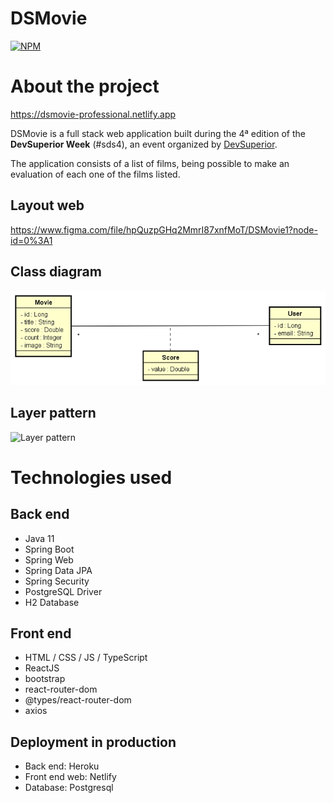 # DSMovie 
[![NPM](https://img.shields.io/npm/l/react)](https://github.com/brazil-bruno/dsmovie-professional/blob/main/LICENSE)

# About the project

https://dsmovie-professional.netlify.app

DSMovie is a full stack web application built during the 4ª edition of the **DevSuperior Week** (#sds4), an event organized by [DevSuperior](https://devsuperior.com.br/cursos "DevSuperior Website").

The application consists of a list of films, being possible to make an evaluation of each one of the films listed.

## Layout web
https://www.figma.com/file/hpQuzpGHq2MmrI87xnfMoT/DSMovie1?node-id=0%3A1

## Class diagram
![Modelo Conceitual](https://raw.githubusercontent.com/devsuperior/bds-assets/main/sds/dsmovie-dominio.png)

## Layer pattern
![Layer pattern](https://raw.githubusercontent.com/devsuperior/sds2/master/assets/camadas.png)

# Technologies used
## Back end
- Java 11
- Spring Boot
- Spring Web
- Spring Data JPA
- Spring Security
- PostgreSQL Driver
- H2 Database
## Front end
- HTML / CSS / JS / TypeScript
- ReactJS
- bootstrap
- react-router-dom
- @types/react-router-dom
- axios
## Deployment in production
- Back end: Heroku
- Front end web: Netlify
- Database: Postgresql
